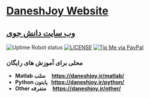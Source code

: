 # [DaneshJoy Website](https://DaneshJoy.ir)
## [وب سایت دانش جوی](https://DaneshJoy.ir)

![Uptime Robot status](https://img.shields.io/uptimerobot/status/m782815756-4ce47faea98205007d6e44ee.svg?style=for-the-badge) [![LICENSE](https://img.shields.io/badge/license-MIT-blue.svg?style=for-the-badge)](https://raw.githubusercontent.com/mmistakes/minimal-mistakes/master/LICENSE) [![Tip Me via PayPal](https://img.shields.io/badge/ZarinPal-Donate-orange.svg?style=for-the-badge)](https://www.paypal.me/mmistakes)

### محلی برای آموزش های رایگان
  * **Matlab متلب   &nbsp;&nbsp;&nbsp; https://daneshjoy.ir/matlab/**
  * **Python پایتون &nbsp; https://daneshjoy.ir/python/**
  * **Other متفرقه &nbsp;&nbsp;&nbsp; https://daneshjoy.ir/other/**


<!-- 
[![Support via PayPal](https://cdn.rawgit.com/twolfson/paypal-github-button/1.0.0/dist/button.svg)](https://www.paypal.me/mmistakes) -->